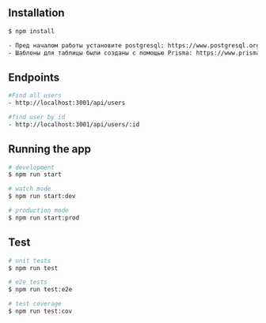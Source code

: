 ## Installation

```bash
$ npm install
```

```bash
- Пред началом работы установите postgresql: https://www.postgresql.org/. После чего в файле .env замените строки пользователя, пароля, название и локалхоста на вашей локальной бд.
- Шаблоны для таблицы были созданы с помощью Prisma: https://www.prisma.io/docs/getting-started/
```


## Endpoints

```bash
#Find all users
- http://localhost:3001/api/users

#find user by id
- http://localhost:3001/api/users/:id
```

## Running the app

```bash
# development
$ npm run start

# watch mode
$ npm run start:dev

# production mode
$ npm run start:prod
```

## Test

```bash
# unit tests
$ npm run test

# e2e tests
$ npm run test:e2e

# test coverage
$ npm run test:cov
```
